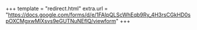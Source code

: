 +++
template = "redirect.html"
extra.url = "https://docs.google.com/forms/d/e/1FAIpQLScWhEqb9Ry_4H3rsCGkHD0spOXCMgxwMlXsvs9eGUTNuNEflQ/viewform"
+++
